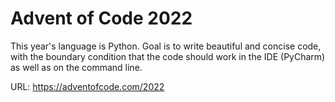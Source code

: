 # Advent of Code 2022

This year's language is Python. Goal is to write beautiful and concise
code, with the boundary condition that the code should work in the IDE (PyCharm)
as well as on the command line.

URL: https://adventofcode.com/2022

